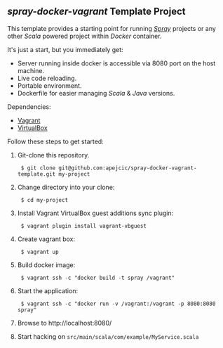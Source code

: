 ## _spray-docker-vagrant_ Template Project

This template provides a starting point for running _[Spray](http://spray.io/)_ projects or any other _Scala_ powered project within _Docker_ container.

It's just a start, but you immediately get:

- Server running inside docker is accessible via 8080 port on the host machine.
- Live code reloading.
- Portable environment.
- Dockerfile for easier managing _Scala_ & _Java_ versions.

Dependencies:

- [Vagrant](http://www.vagrantup.com/)
- [VirtualBox](https://www.virtualbox.org/) 

Follow these steps to get started:

1. Git-clone this repository.

        $ git clone git@github.com:apejcic/spray-docker-vagrant-template.git my-project

2. Change directory into your clone:

        $ cd my-project

3. Install Vagrant VirtualBox guest additions sync plugin:

        $ vagrant plugin install vagrant-vbguest

4. Create vagrant box:

        $ vagrant up

5. Build docker image:

        $ vagrant ssh -c "docker build -t spray /vagrant"

6. Start the application:

        $ vagrant ssh -c "docker run -v /vagrant:/vagrant -p 8080:8080 spray"

7. Browse to http://localhost:8080/

8. Start hacking on `src/main/scala/com/example/MyService.scala`
